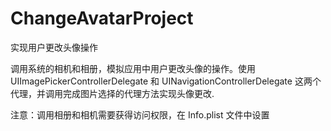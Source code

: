 # ChangeAvatarProject
实现用户更改头像操作

调用系统的相机和相册，模拟应用中用户更改头像的操作。使用 UIImagePickerControllerDelegate 和 UINavigationControllerDelegate 这两个代理，并调用完成图片选择的代理方法实现头像更改.

注意：调用相册和相机需要获得访问权限，在 Info.plist 文件中设置
